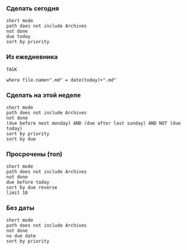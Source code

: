### Сделать сегодня
```tasks
short mode
path does not include Archives
not done
due today
sort by priority
```

### Из ежедневника
```dataview
TASK

where file.name+".md" = date(today)+".md"
```
### Сделать на этой неделе
```tasks
short mode
path does not include Archives
not done
(due before next monday) AND (due after last sunday) AND NOT (due today)
sort by priority
sort by due
```

### Просрочены (топ)
```tasks
short mode
path does not include Archives
not done
due before today
sort by due reverse
limit 10
```

### Без даты
```tasks
short mode
path does not include Archives
not done
no due date
sort by priority
```
